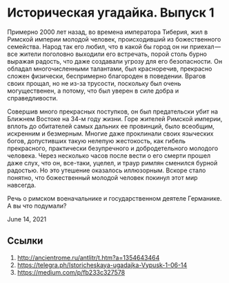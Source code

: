 # Историческая угадайка. Выпуск 1

Примерно 2000 лет назад, во времена императора Тиберия, жил в Римской
империи молодой человек, происходивший из божественного семейства.
Народ так его любил, что в какой бы город он ни приехал — все жители
поголовно выходили его встречать, порой столь бурно выражая радость,
что даже создавали угрозу для его безопасности. Он обладал
многочисленными талантами, был красноречив, прекрасно сложен физически,
беспримерно благороден в поведении. Врагов своих прощал, но не из-за
трусости, поскольку был очень могущественен, а потому, что был уверен в
силе добра и справедливости.

Совершив много прекрасных поступков, он был предательски убит на
Ближнем Востоке на 34-м году жизни. Горе жителей Римской империи,
вплоть до обитателей самых дальних ее провинций, было всеобщим,
искренним и безмерным. Многие даже проклинали своих языческих богов,
допустивших такую нелепую жестокость, как гибель прекрасного,
практически безупречного и добродетельного молодого человека. Через
несколько часов после вести о его смерти прошел даже слух, что он,
все-таки, уцелел, и траур римлян сменился бурной радостью. Но это
утешение оказалось иллюзорным. Вскоре стало понятно, что божественный
молодой человек покинул этот мир навсегда.

Речь о римском военачальнике и государственном деятеле Германике.
А вы что подумали?

<time>June 14, 2021</time>

## Ссылки

1. http://ancientrome.ru/antlitr/t.htm?a=1354643464
2. https://telegra.ph/Istoricheskaya-ugadajka-Vypusk-1-06-14
4. https://medium.com/p/fb233c327578
